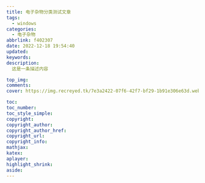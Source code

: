 ```yaml
---
title: 电子杂物分类测试文章
tags:
  - windows
categories:
  - 电子杂物
abbrlink: f402307
date: 2022-12-18 19:54:40
updated:
keywords:
description: 
  这是一条描述内容

top_img:
comments:
cover: https://img.recreyed.tk/7e3a2422-07f6-42f7-bf29-1b91e306e63d.webp

toc:
toc_number:
toc_style_simple:
copyright:
copyright_author:
copyright_author_href:
copyright_url:
copyright_info:
mathjax:
katex:
aplayer:
highlight_shrink:
aside:
---
```


